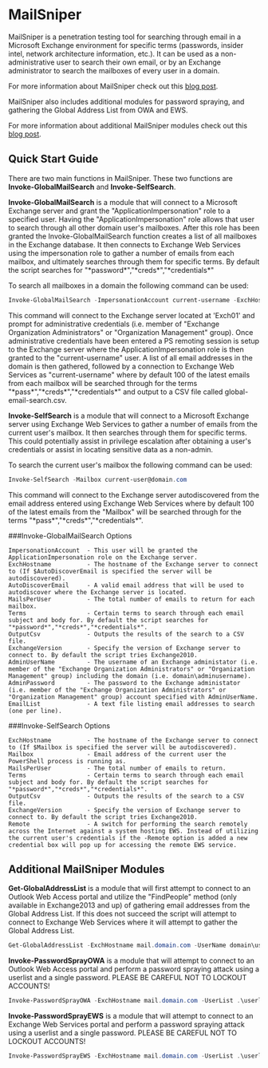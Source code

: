 # MailSniper
MailSniper is a penetration testing tool for searching through email in a Microsoft Exchange environment for specific terms (passwords, insider intel, network architecture information, etc.). It can be used as a non-administrative user to search their own email, or by an Exchange administrator to search the mailboxes of every user in a domain.

For more information about MailSniper check out this [blog post](http://www.blackhillsinfosec.com/?p=5296).

MailSniper also includes additional modules for password spraying, and gathering the Global Address List from OWA and EWS.

For more information about additional MailSniper modules check out this [blog post](http://www.blackhillsinfosec.com/?p=5330).

## Quick Start Guide
There are two main functions in MailSniper. These two functions are **Invoke-GlobalMailSearch** and **Invoke-SelfSearch**.

**Invoke-GlobalMailSearch** is a module that will connect to a Microsoft Exchange server and grant the "ApplicationImpersonation" role to a specified user. Having the "ApplicationImpersonation" role allows that user to search through all other domain user's mailboxes. After this role has been granted the Invoke-GlobalMailSearch function creates a list of all mailboxes in the Exchange database. It then connects to Exchange Web Services using the impersonation role to gather a number of emails from each mailbox, and ultimately searches through them for specific terms. By default the script searches for "\*password\*","\*creds\*","\*credentials\*"

To search all mailboxes in a domain the following command can be used:

```PowerShell
Invoke-GlobalMailSearch -ImpersonationAccount current-username -ExchHostname Exch01 -OutputCsv global-email-search.csv
```

This command will connect to the Exchange server located at 'Exch01' and prompt for administrative credentials (i.e. member of "Exchange Organization Administrators" or "Organization Management" group). Once administrative credentials have been entered a PS remoting session is setup to the Exchange server where the ApplicationImpersonation role is then granted to the "current-username" user. A list of all email addresses in the domain is then gathered, followed by a connection to Exchange Web Services as "current-username" where by default 100 of the latest emails from each mailbox will be searched through for the terms "\*pass\*","\*creds\*","\*credentials\*" and output to a CSV file called global-email-search.csv.

**Invoke-SelfSearch** is a module that will connect to a Microsoft Exchange server using Exchange Web Services to gather a number of emails from the current user's mailbox. It then searches through them for specific terms. This could potentially assist in privilege escalation after obtaining a user's credentials or assist in locating sensitive data as a non-admin.

To search the current user's mailbox the following command can be used:

```PowerShell
Invoke-SelfSearch -Mailbox current-user@domain.com
```

This command will connect to the Exchange server autodiscovered from the email address entered using Exchange Web Services where by default 100 of the latest emails from the "Mailbox" will be searched through for the terms "\*pass\*","\*creds\*","\*credentials\*".

###Invoke-GlobalMailSearch Options
```
ImpersonationAccount  - This user will be granted the ApplicationImpersonation role on the Exchange server.
ExchHostname          - The hostname of the Exchange server to connect to (If $AutoDiscoverEmail is specified the server will be autodiscovered).
AutoDiscoverEmail     - A valid email address that will be used to autodiscover where the Exchange server is located.
MailsPerUser          - The total number of emails to return for each mailbox.
Terms                 - Certain terms to search through each email subject and body for. By default the script searches for "*password*","*creds*","*credentials*".
OutputCsv             - Outputs the results of the search to a CSV file.
ExchangeVersion       - Specify the version of Exchange server to connect to. By default the script tries Exchange2010.
AdminUserName         - The username of an Exchange administator (i.e. member of the "Exchange Organization Administrators" or "Organization Management" group) including the domain (i.e. domain\adminusername).
AdminPassword         - The password to the Exchange administator (i.e. member of the "Exchange Organization Administrators" or "Organization Management" group) account specified with AdminUserName.
EmailList             - A text file listing email addresses to search (one per line).
```
###Invoke-SelfSearch Options
```
ExchHostname          - The hostname of the Exchange server to connect to (If $Mailbox is specified the server will be autodiscovered).
Mailbox               - Email address of the current user the PowerShell process is running as.
MailsPerUser          - The total number of emails to return.
Terms                 - Certain terms to search through each email subject and body for. By default the script searches for "*password*","*creds*","*credentials*".
OutputCsv             - Outputs the results of the search to a CSV file.
ExchangeVersion       - Specify the version of Exchange server to connect to. By default the script tries Exchange2010.
Remote                - A switch for performing the search remotely across the Internet against a system hosting EWS. Instead of utilizing the current user's credentials if the -Remote option is added a new credential box will pop up for accessing the remote EWS service. 
```
## Additional MailSniper Modules
**Get-GlobalAddressList** is a module that will first attempt to connect to an Outlook Web Access portal and utilize the "FindPeople" method (only available in Exchange2013 and up) of gathering email addresses from the Global Address List. If this does not succeed the script will attempt to connect to Exchange Web Services where it will attempt to gather the Global Address List. 
```PowerShell
Get-GlobalAddressList -ExchHostname mail.domain.com -UserName domain\username -Password Fall2016 -OutFile global-address-list.txt
```
**Invoke-PasswordSprayOWA** is a module that will attempt to connect to an Outlook Web Access portal and perform a password spraying attack using a userlist and a single password. PLEASE BE CAREFUL NOT TO LOCKOUT ACCOUNTS!
```PowerShell
Invoke-PasswordSprayOWA -ExchHostname mail.domain.com -UserList .\userlist.txt -Password Fall2016 -Threads 15 -OutFile owa-sprayed-creds.txt
```
**Invoke-PasswordSprayEWS** is a module that will attempt to connect to an Exchange Web Services portal and perform a password spraying attack using a userlist and a single password. PLEASE BE CAREFUL NOT TO LOCKOUT ACCOUNTS!
```PowerShell
Invoke-PasswordSprayEWS -ExchHostname mail.domain.com -UserList .\userlist.txt -Password Fall2016 -Threads 15 -OutFile sprayed-ews-creds.txt
```


